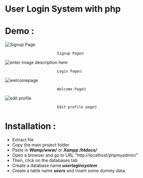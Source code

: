 # User Login System with php

# Demo :


![Signup Page](https://res.cloudinary.com/mi1an/image/upload/v1618235050/lostvariables.tech/PKclOrr_x2gg8m.png)

							Signup Page🙄

![enter image description here](https://res.cloudinary.com/mi1an/image/upload/v1618235081/lostvariables.tech/ZQB7Qhl_wws3gj.png)

							Login Page🙄

![welcomepage](https://res.cloudinary.com/mi1an/image/upload/v1618234723/lostvariables.tech/Wed4O0L_j8rmum.png)

							Welcome Page🙄

![edit profile](https://res.cloudinary.com/mi1an/image/upload/v1618234979/lostvariables.tech/HeTW0fZ_ytbhcb.png)

							Edit profile page🙄

# Installation :
-   Extract file
-   Copy the main project folder
-   Paste in  ***Wamp/www/*** or ***Xampp /htdocs/***
-   Open a browser and go to URL “http://localhost/phpmyadmin/”
-   Then, click on the databases tab
-   Create a database name ***userloginsystem***
-   Create a table name ***users*** and insert some dummy data.
